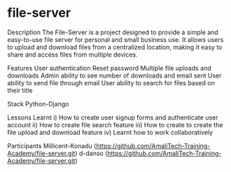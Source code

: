 # file-server
Description
The File-Server is a project designed to provide a simple and easy-to-use file server for personal and small business use. It allows users to upload and download files from a centralized location, making it easy to share and access files from multiple devices.

Features
User authentication
Reset password 
Multiple file uploads and downloads
Admin ability to see number of downloads and email sent
User ability to send file through email
User ability to search for files based on their title

Stack
Python-Django

Lessons Learnt
i) How to create user signup forms and authenticate user account
ii) How to create file search feature
iii) How to create to create the file upload and download feature
iv) Learnt how to work collaboratively

Participants
Millicent-Konadu (https://github.com/AmaliTech-Training-Academy/file-server.git)
d-danso (https://github.com/AmaliTech-Training-Academy/file-server.git)

